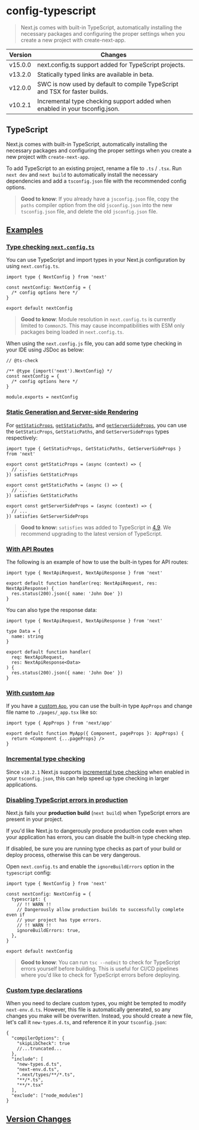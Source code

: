 # config-typescript

> Next.js comes with built-in TypeScript, automatically installing the necessary packages and configuring the proper settings when you create a new project with create-next-app.

| Version | Changes                                                                     |
| ------- | --------------------------------------------------------------------------- |
| v15.0.0 | next.config.ts support added for TypeScript projects.                       |
| v13.2.0 | Statically typed links are available in beta.                               |
| v12.0.0 | SWC is now used by default to compile TypeScript and TSX for faster builds. |
| v10.2.1 | Incremental type checking support added when enabled in your tsconfig.json. |

## TypeScript

Next.js comes with built-in TypeScript, automatically installing the necessary packages and configuring the proper settings when you create a new project with `create-next-app`.

To add TypeScript to an existing project, rename a file to `.ts` / `.tsx`. Run `next dev` and `next build` to automatically install the necessary dependencies and add a `tsconfig.json` file with the recommended config options.

> **Good to know**: If you already have a `jsconfig.json` file, copy the `paths` compiler option from the old `jsconfig.json` into the new `tsconfig.json` file, and delete the old `jsconfig.json` file.

## [Examples](#examples)

### [Type checking `next.config.ts`](#type-checking-nextconfigts)

You can use TypeScript and import types in your Next.js configuration by using `next.config.ts`.

    import type { NextConfig } from 'next'
     
    const nextConfig: NextConfig = {
      /* config options here */
    }
     
    export default nextConfig

> **Good to know**: Module resolution in `next.config.ts` is currently limited to `CommonJS`. This may cause incompatibilities with ESM only packages being loaded in `next.config.ts`.

When using the `next.config.js` file, you can add some type checking in your IDE using JSDoc as below:

    // @ts-check
     
    /** @type {import('next').NextConfig} */
    const nextConfig = {
      /* config options here */
    }
     
    module.exports = nextConfig

### [Static Generation and Server-side Rendering](#static-generation-and-server-side-rendering)

For [`getStaticProps`](/docs/pages/api-reference/functions/get-static-props), [`getStaticPaths`](/docs/pages/api-reference/functions/get-static-paths), and [`getServerSideProps`](/docs/pages/api-reference/functions/get-server-side-props), you can use the `GetStaticProps`, `GetStaticPaths`, and `GetServerSideProps` types respectively:

    import type { GetStaticProps, GetStaticPaths, GetServerSideProps } from 'next'
     
    export const getStaticProps = (async (context) => {
      // ...
    }) satisfies GetStaticProps
     
    export const getStaticPaths = (async () => {
      // ...
    }) satisfies GetStaticPaths
     
    export const getServerSideProps = (async (context) => {
      // ...
    }) satisfies GetServerSideProps

> **Good to know:** `satisfies` was added to TypeScript in [4.9](https://www.typescriptlang.org/docs/handbook/release-notes/typescript-4-9.html). We recommend upgrading to the latest version of TypeScript.

### [With API Routes](#with-api-routes)

The following is an example of how to use the built-in types for API routes:

    import type { NextApiRequest, NextApiResponse } from 'next'
     
    export default function handler(req: NextApiRequest, res: NextApiResponse) {
      res.status(200).json({ name: 'John Doe' })
    }

You can also type the response data:

    import type { NextApiRequest, NextApiResponse } from 'next'
     
    type Data = {
      name: string
    }
     
    export default function handler(
      req: NextApiRequest,
      res: NextApiResponse<Data>
    ) {
      res.status(200).json({ name: 'John Doe' })
    }

### [With custom `App`](#with-custom-app)

If you have a [custom `App`](/docs/pages/building-your-application/routing/custom-app), you can use the built-in type `AppProps` and change file name to `./pages/_app.tsx` like so:

    import type { AppProps } from 'next/app'
     
    export default function MyApp({ Component, pageProps }: AppProps) {
      return <Component {...pageProps} />
    }

### [Incremental type checking](#incremental-type-checking)

Since `v10.2.1` Next.js supports [incremental type checking](https://www.typescriptlang.org/tsconfig#incremental) when enabled in your `tsconfig.json`, this can help speed up type checking in larger applications.

### [Disabling TypeScript errors in production](#disabling-typescript-errors-in-production)

Next.js fails your **production build** (`next build`) when TypeScript errors are present in your project.

If you'd like Next.js to dangerously produce production code even when your application has errors, you can disable the built-in type checking step.

If disabled, be sure you are running type checks as part of your build or deploy process, otherwise this can be very dangerous.

Open `next.config.ts` and enable the `ignoreBuildErrors` option in the `typescript` config:

    import type { NextConfig } from 'next'
     
    const nextConfig: NextConfig = {
      typescript: {
        // !! WARN !!
        // Dangerously allow production builds to successfully complete even if
        // your project has type errors.
        // !! WARN !!
        ignoreBuildErrors: true,
      },
    }
     
    export default nextConfig

> **Good to know**: You can run `tsc --noEmit` to check for TypeScript errors yourself before building. This is useful for CI/CD pipelines where you'd like to check for TypeScript errors before deploying.

### [Custom type declarations](#custom-type-declarations)

When you need to declare custom types, you might be tempted to modify `next-env.d.ts`. However, this file is automatically generated, so any changes you make will be overwritten. Instead, you should create a new file, let's call it `new-types.d.ts`, and reference it in your `tsconfig.json`:

    {
      "compilerOptions": {
        "skipLibCheck": true
        //...truncated...
      },
      "include": [
        "new-types.d.ts",
        "next-env.d.ts",
        ".next/types/**/*.ts",
        "**/*.ts",
        "**/*.tsx"
      ],
      "exclude": ["node_modules"]
    }

## [Version Changes](#version-changes)
